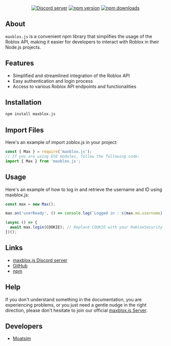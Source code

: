 <div align="center">
	<br/>
	<br/>
	<p>
		<a href="https://discord.gg/tk8GkmeVH7"><img src="https://img.shields.io/discord/1112831968443388037?color=5865F2&logo=discord&logoColor=white" alt="Discord server" /></a>
		<a href="https://www.npmjs.com/package/maxblox.js"><img src="https://img.shields.io/npm/v/maxblox.js.svg?maxAge=3600" alt="npm version" /></a>
		<a href="https://www.npmjs.com/package/maxblox.js"><img src="https://img.shields.io/npm/dt/maxblox.js.svg?maxAge=3600" alt="npm downloads" /></a>
	</p>
</div>

## About 

```maxblox.js``` is a convenient npm library that simplifies the usage of the Roblox API, making it easier for developers to interact with Roblox in their Node.js projects.

## Features

- Simplified and streamlined integration of the Roblox API
- Easy authentication and login process
- Access to various Roblox API endpoints and functionalities

## Installation

```sh
npm install maxblox.js
```

## Import Files

Here's an example of import zoblox.js in your project:

```js
const { Max } = require('maxblox.js');
// If you are using ES6 modules, follow the following code:
import { Max } from 'maxblox.js';
```

## Usage

Here's an example of how to log in and retrieve the username and ID using maxblox.js: 

```js
const max = new Max();

max.on('userReady', () => console.log(`Logged in : ${max.me.username} `));

(async () => {
  await max.login(COOKIE); // Replace COOKIE with your RobloxSecurity
})();
```

## Links
- [maxblox.js Discord server][discord]
- [GitHub][source]
- [npm][npm]

## Help 

If you don't understand something in the documentation, you are experiencing problems, or you just need a gentle nudge in the right direction, please don't hesitate to join our official [maxblox.js Server][discord].

## Developers

- [Moatsim](https://github.com/moatsimdev)

[discord]: https://discord.gg/tk8GkmeVH7
[source]: https://github.com/moatsimdev/maxblox.js
[npm]: https://npmjs.org/package/maxblox.js
